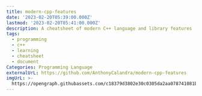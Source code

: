 ```yaml
---
title: modern-cpp-features
date: '2023-02-20T05:39:00.000Z'
lastmod: '2023-02-20T05:41:00.000Z'
description: A cheatsheet of modern C++ language and library features
tags:
  - programming
  - c++
  - learning
  - cheatsheet
  - document
Categories: Programming Language
externalUrL: https://github.com/AnthonyCalandra/modern-cpp-features
imgUrL: >-
  https://opengraph.githubassets.com/c18379d3802e30c0305da2aa078741081b299552c45ba01f26207aff1bf8f907/AnthonyCalandra/modern-cpp-features
---
```

